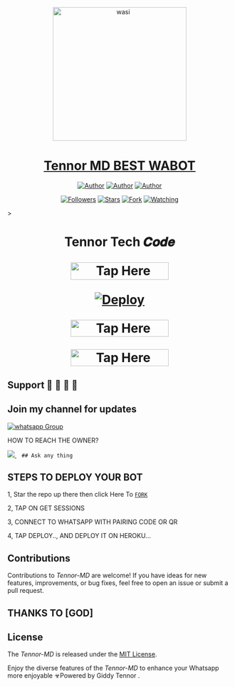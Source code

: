 <p align="center">  
  <a href="https://whatsapp.com/channel/0029VadqmtNA89MlYOW7Ep2n">
    <img alt="wasi" height="300" src="https://telegra.ph/file/06fbe9f07e30c880b7dbf.jpg">
    <h1 align="center">Tennor MD BEST WABOT</h1>
  </a>
</p>
<p align="center">
<a href="https://github.com/gidiowis"><img title="Author" src="https://img.shields.io/badge/gidiowis-black?style=for-the-badge&logo=Github"></a> <a href="https://whatsapp.com/channel/0029VadqmtNA89MlYOW7Ep2n"><img title="Author" src="https://img.shields.io/badge/CHANNEL-black?style=for-the-badge&logo=whatsapp"></a> <a href="https://wa.me/message/ZFXYB2VACVUAC1"><img title="Author" src="https://img.shields.io/badge/CHAT US-black?style=for-the-badge&logo=whatsapp"></a>
<p/>
<p align="center">
<a href="https://github.com/gidiowis?tab=followers"><img title="Followers" src="https://img.shields.io/github/followers/gidiowis?label=Followers&style=social"></a>
<a href="https://github.com/gidiowis/TennoR-V2-MD/stargazers/"><img title="Stars" src="https://img.shields.io/github/stars/gidiowis/Tennor-V2-MD?&style=social"></a>
<a href="https://github.com/gidiowis/Tennor-MD/network/members"><img title="Fork" src="https://img.shields.io/github/forks/gidiowis/Tennor-V2-MD?style=social"></a>
<a href="https://github.com/gidiowis/Tennor-V2-MD/watchers"><img title="Watching" src="https://img.shields.io/github/watchers/gidiowis/TennoR-V2-MD?label=Watching&style=social"></a>
</p>></a>                     

 <h1 align="center"> Tennor Tech 𝑪𝒐𝒅𝒆

</p>

<a href="https://ultrazy-53593a853dec.herokuapp.com/"><img title="Tap Here Open Session Site" src="https://img.shields.io/badge/GET SESSION -h?color=red&style=for-the-badge&logo=msi" width="220" height="38.45"/></a></p>

</p>

[![Deploy](https://www.herokucdn.com/deploy/button.svg)](https://dashboard.heroku.com/new?button-url=https://github.com/gidiowis/TennoR-V2-MD&template=https://github.com/gidiowis/TennoR-V2-MD/tree/main)

</p>


<a href="https://www.clever-cloud.com/"><img title="Tap Here Open Session Site" src="https://img.shields.io/badge/𝑫𝑬𝑷𝑳𝑶𝒀_𝑶𝑵-𝑪𝑳𝑬𝑽𝑬𝑹 -h?color=green&style=for-the-badge&logo=msi" width="220" height="38.45"/></a></p>

</p>

<a href="https://github.com/GIDIOWIS -INFO"><img title="Tap Here Open Session Site" src="https://img.shields.io/badge/DEVELOPER-INFO -h?color=blue&style=for-the-badge&logo=msi" width="220" height="38.45"/></a></p>


</p>
   


## Support 🧧 🧧 🧧 🧧
## Join my channel for updates
<a href="https://whatsapp.com/channel/0029VadqmtNA89MlYOW7Ep2n" target="_blank">
    <img alt="whatsapp Group" src="https://img.shields.io/badge/ Whatsapp Support Channel -25D366?style=for-the-badge&logo=whatsapp&logoColor=white" />
  </a>
</p>


HOW TO REACH THE OWNER? 
 
   
   <a href="https://wa.me/message/ZFXYB2VACVUAC1">
    <img src="https://img.shields.io/badge/WhatsApp-25D366?style=for-the-badge&logo=whatsapp&logoColor=white" />
  </a>&nbsp;&nbsp;
   <a

    ## Ask any thing

</p>

## STEPS TO DEPLOY YOUR BOT


1, Star the repo up there then click Here To  [`FORK`](https://github.com/gidiowis/TennoR-V2-MD/fork)

2, TAP ON GET SESSIONS



3, CONNECT TO WHATSAPP WITH PAIRING CODE OR QR



4, TAP DEPLOY.., AND DEPLOY IT ON HEROKU...

</p>






  

</p>


## Contributions


Contributions to *Tennor-MD* are welcome! If you have ideas for new features, improvements, or bug fixes, feel free to open an issue or submit a pull request.
## THANKS TO [GOD]

## License

The *Tennor-MD* is released under the [MIT License](https://opensource.org/licenses/MIT).

Enjoy the diverse features of the *Tennor-MD*  to enhance your Whatsapp more enjoyable
☣Powered by Giddy Tennor 
.
